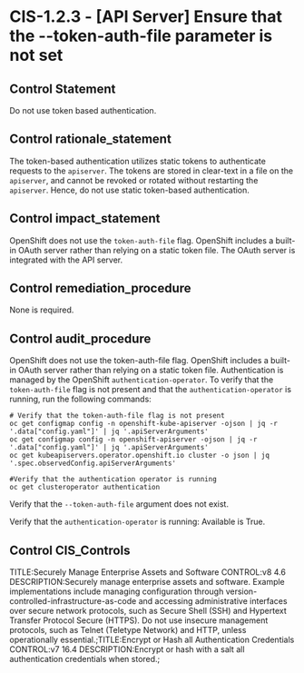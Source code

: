 # CIS-1.2.3 - \[API Server\] Ensure that the --token-auth-file parameter is not set

## Control Statement

Do not use token based authentication.

## Control rationale_statement

The token-based authentication utilizes static tokens to authenticate requests to the `apiserver`. The tokens are stored in clear-text in a file on the `apiserver`, and cannot be revoked or rotated without restarting the `apiserver`. Hence, do not use static token-based authentication.

## Control impact_statement

OpenShift does not use the `token-auth-file` flag. OpenShift includes a built-in OAuth server rather than relying on a static token file. The OAuth server is integrated with the API server.

## Control remediation_procedure

None is required.

## Control audit_procedure

OpenShift does not use the token-auth-file flag. OpenShift includes a built-in OAuth server rather than relying on a static token file. Authentication is managed by the OpenShift `authentication-operator`. To verify that the `token-auth-file` flag is not present and that the `authentication-operator` is running, run the following commands:

```
# Verify that the token-auth-file flag is not present
oc get configmap config -n openshift-kube-apiserver -ojson | jq -r '.data["config.yaml"]' | jq '.apiServerArguments' 
oc get configmap config -n openshift-apiserver -ojson | jq -r '.data["config.yaml"]' | jq '.apiServerArguments' 
oc get kubeapiservers.operator.openshift.io cluster -o json | jq '.spec.observedConfig.apiServerArguments'

#Verify that the authentication operator is running
oc get clusteroperator authentication
```

Verify that the `--token-auth-file` argument does not exist.

Verify that the `authentication-operator` is running: Available is True.

## Control CIS_Controls

TITLE:Securely Manage Enterprise Assets and Software CONTROL:v8 4.6 DESCRIPTION:Securely manage enterprise assets and software. Example implementations include managing configuration through version-controlled-infrastructure-as-code and accessing administrative interfaces over secure network protocols, such as Secure Shell (SSH) and Hypertext Transfer Protocol Secure (HTTPS). Do not use insecure management protocols, such as Telnet (Teletype Network) and HTTP, unless operationally essential.;TITLE:Encrypt or Hash all Authentication Credentials CONTROL:v7 16.4 DESCRIPTION:Encrypt or hash with a salt all authentication credentials when stored.;
